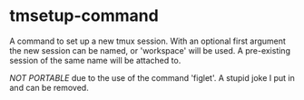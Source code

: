 # tmsetup-command

A command to set up a new tmux session.  With an optional first argument the new
session can be named, or 'workspace' will be used.  A pre-existing session of the same name will
be attached to.

*NOT PORTABLE* due to the use of the command 'figlet'.  A stupid joke I put in and can be removed.
